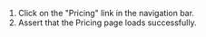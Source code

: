 1. Click on the "Pricing" link in the navigation bar.
2. Assert that the Pricing page loads successfully.